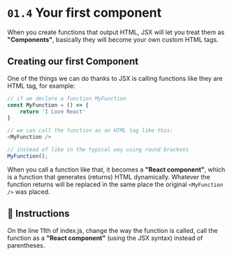 # `01.4` Your first component

When you create functions that output HTML, JSX will let you treat them as **"Components"**, basically they will become your own custom HTML tags.

## Creating our first Component

One of the things we can do thanks to JSX is calling functions like they are HTML tag, for example:
```js
// if we declare a function MyFunction
const MyFunction = () => {
    return 'I Love React'
}

// we can call the function as an HTML tag like this:
<MyFunction />

// instead of like in the typical way using round brackets
MyFunction();
```

When you call a function like that, it becomes a **"React component"**, which is a function that generates (returns) HTML dynamically. Whatever the function returns will be replaced in the same place the original `<MyFunction />` was placed.

## :speech_balloon: Instructions

On the line 11th of index.js, change the way the function is called, call the function as a **"React component"** (using the JSX syntax) instead of parentheses.
